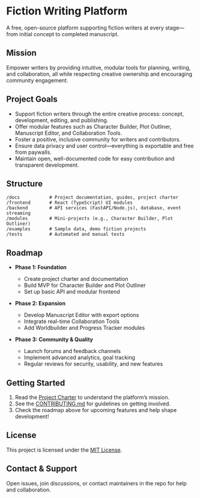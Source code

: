 # Fiction Writing Platform

A free, open-source platform supporting fiction writers at every stage—from initial concept to completed manuscript.

## Mission

Empower writers by providing intuitive, modular tools for planning, writing, and collaboration, all while respecting creative ownership and encouraging community engagement.

## Project Goals

- Support fiction writers through the entire creative process: concept, development, editing, and publishing.
- Offer modular features such as Character Builder, Plot Outliner, Manuscript Editor, and Collaboration Tools.
- Foster a positive, inclusive community for writers and contributors.
- Ensure data privacy and user control—everything is exportable and free from paywalls.
- Maintain open, well-documented code for easy contribution and transparent development.

## Structure

```
/docs           # Project documentation, guides, project charter
/frontend       # React (TypeScript) UI modules
/backend        # API services (FastAPI/Node.js), database, event streaming
/modules        # Mini-projects (e.g., Character Builder, Plot Outliner)
/examples       # Sample data, demo fiction projects
/tests          # Automated and manual tests
```

## Roadmap

- **Phase 1: Foundation**
  - Create project charter and documentation
  - Build MVP for Character Builder and Plot Outliner
  - Set up basic API and modular frontend

- **Phase 2: Expansion**
  - Develop Manuscript Editor with export options
  - Integrate real-time Collaboration Tools
  - Add Worldbuilder and Progress Tracker modules

- **Phase 3: Community & Quality**
  - Launch forums and feedback channels
  - Implement advanced analytics, goal tracking
  - Regular reviews for security, usability, and new features

## Getting Started

1. Read the [Project Charter](/docs/ProjectCharter.md) to understand the platform’s mission.
2. See the [CONTRIBUTING.md](/docs/CONTRIBUTING.md) for guidelines on getting involved.
3. Check the roadmap above for upcoming features and help shape development!

## License

This project is licensed under the [MIT License](LICENSE).

## Contact & Support

Open issues, join discussions, or contact maintainers in the repo for help and collaboration.
